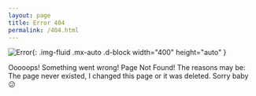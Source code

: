 ```yaml
---
layout: page
title: Error 404
permalink: /404.html
---
```



![Error](https://media.giphy.com/media/mL9cUz4doi8JG/giphy.gif){: .img-fluid .mx-auto .d-block width="400" height="auto" }

Ooooops! Something went wrong! Page Not Found! The reasons may be: The page never existed, I changed this page or it was deleted. Sorry baby :confused:
